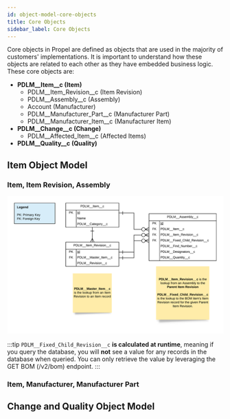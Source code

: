 ```yaml
---
id: object-model-core-objects
title: Core Objects
sidebar_label: Core Objects
---
```


Core objects in Propel are defined as objects that are used in the majority of customers' implementations. It is important to understand how these objects are related to each other as they have embedded business logic. These core objects are:

 - **PDLM\__Item\__c (Item)**
   - PDLM\__Item_Revision\__c (Item Revision)
   - PDLM\__Assembly\__c (Assembly)
   - Account (Manufacturer)
   - PDLM\__Manufacturer_Part\__c (Manufacturer Part)
   - PDLM\__Manufacturer_Item\__c (Manufacturer Item)
 - **PDLM\__Change\__c (Change)**
   - PDLM\__Affected_Item\__c (Affected Items)
 - **PDLM\__Quality\__c (Quality)**

## Item Object Model
### Item, Item Revision, Assembly
![](../static/img/item-assembly-erd.png)

:::tip 
`PDLM__Fixed_Child_Revision__c` **is calculated at runtime**, meaning if you query the database, you will **not** see a value for any records in the database when queried. You can only retrieve the value by leveraging the GET BOM (/v2/bom) endpoint.
:::

### Item, Manufacturer, Manufacturer Part

## Change and Quality Object Model
